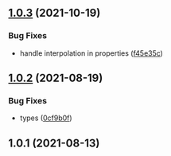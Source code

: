 ## [1.0.3](https://github.com/jquense/css-in-js-macro/compare/v1.0.2...v1.0.3) (2021-10-19)


### Bug Fixes

* handle interpolation in properties ([f45e35c](https://github.com/jquense/css-in-js-macro/commit/f45e35cfc7c4ccae63fef67686b9c6864fbfb501))





## [1.0.2](https://github.com/jquense/css-in-js-macro/compare/v1.0.1...v1.0.2) (2021-08-19)


### Bug Fixes

* types ([0cf9b0f](https://github.com/jquense/css-in-js-macro/commit/0cf9b0fb7c9ad24a3a6b02baa48ee5ff7f583590))





## 1.0.1 (2021-08-13)






